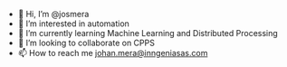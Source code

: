 - 👋 Hi, I’m @josmera
- 👀 I’m interested in automation 
- 🌱 I’m currently learning Machine Learning and Distributed Processing
- 💞️ I’m looking to collaborate on CPPS
- 📫 How to reach me johan.mera@inngeniasas.com

<!---
josmera/josmera is a ✨ special ✨ repository because its `README.md` (this file) appears on your GitHub profile.
You can click the Preview link to take a look at your changes.
--->
